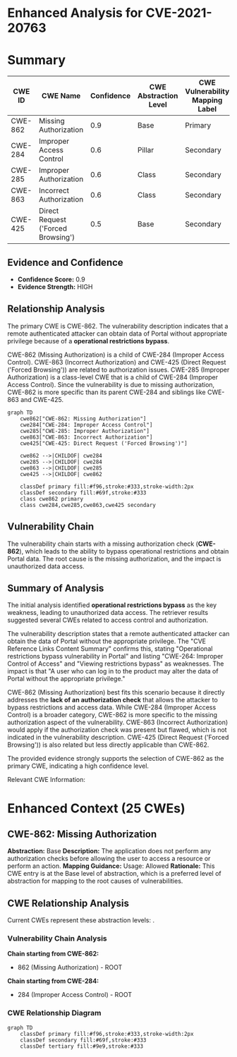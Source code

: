 # Enhanced Analysis for CVE-2021-20763

# Summary
| CWE ID | CWE Name | Confidence | CWE Abstraction Level | CWE Vulnerability Mapping Label | CWE-Vulnerability Mapping Notes |
|---|---|---|---|---|---|
| CWE-862 | Missing Authorization | 0.9 | Base | Primary | Allowed |
| CWE-284 | Improper Access Control | 0.6 | Pillar | Secondary | Discouraged |
| CWE-285 | Improper Authorization | 0.6 | Class | Secondary | Discouraged |
| CWE-863 | Incorrect Authorization | 0.6 | Class | Secondary | Allowed-with-Review |
| CWE-425 | Direct Request ('Forced Browsing') | 0.5 | Base | Secondary | Allowed |

## Evidence and Confidence

*   **Confidence Score:** 0.9
*   **Evidence Strength:** HIGH

## Relationship Analysis
The primary CWE is CWE-862. The vulnerability description indicates that a remote authenticated attacker can obtain data of Portal without appropriate privilege because of a **operational restrictions bypass**.

CWE-862 (Missing Authorization) is a child of CWE-284 (Improper Access Control). CWE-863 (Incorrect Authorization) and CWE-425 (Direct Request ('Forced Browsing')) are related to authorization issues. CWE-285 (Improper Authorization) is a class-level CWE that is a child of CWE-284 (Improper Access Control). Since the vulnerability is due to missing authorization, CWE-862 is more specific than its parent CWE-284 and siblings like CWE-863 and CWE-425.
```mermaid
graph TD
    cwe862["CWE-862: Missing Authorization"]
    cwe284["CWE-284: Improper Access Control"]
    cwe285["CWE-285: Improper Authorization"]
    cwe863["CWE-863: Incorrect Authorization"]
    cwe425["CWE-425: Direct Request ('Forced Browsing')"]

    cwe862 -->|CHILDOF| cwe284
    cwe285 -->|CHILDOF| cwe284
    cwe863 -->|CHILDOF| cwe285
    cwe425 -->|CHILDOF| cwe862

    classDef primary fill:#f96,stroke:#333,stroke-width:2px
    classDef secondary fill:#69f,stroke:#333
    class cwe862 primary
    class cwe284,cwe285,cwe863,cwe425 secondary
```

## Vulnerability Chain
The vulnerability chain starts with a missing authorization check (**CWE-862**), which leads to the ability to bypass operational restrictions and obtain Portal data. The root cause is the missing authorization, and the impact is unauthorized data access.

## Summary of Analysis
The initial analysis identified **operational restrictions bypass** as the key weakness, leading to unauthorized data access. The retriever results suggested several CWEs related to access control and authorization.

The vulnerability description states that a remote authenticated attacker can obtain the data of Portal without the appropriate privilege. The "CVE Reference Links Content Summary" confirms this, stating "Operational restrictions bypass vulnerability in Portal" and listing "CWE-264: Improper Control of Access" and "Viewing restrictions bypass" as weaknesses. The impact is that "A user who can log in to the product may alter the data of Portal without the appropriate privilege."

CWE-862 (Missing Authorization) best fits this scenario because it directly addresses the **lack of an authorization check** that allows the attacker to bypass restrictions and access data. While CWE-284 (Improper Access Control) is a broader category, CWE-862 is more specific to the missing authorization aspect of the vulnerability. CWE-863 (Incorrect Authorization) would apply if the authorization check was present but flawed, which is not indicated in the vulnerability description. CWE-425 (Direct Request ('Forced Browsing')) is also related but less directly applicable than CWE-862.

The provided evidence strongly supports the selection of CWE-862 as the primary CWE, indicating a high confidence level.

Relevant CWE Information:

# Enhanced Context (25 CWEs)

## CWE-862: Missing Authorization
**Abstraction:** Base
**Description:** The application does not perform any authorization checks before allowing the user to access a resource or perform an action.
**Mapping Guidance:** Usage: Allowed
**Rationale:** This CWE entry is at the Base level of abstraction, which is a preferred level of abstraction for mapping to the root causes of vulnerabilities.


## CWE Relationship Analysis

Current CWEs represent these abstraction levels: .


### Vulnerability Chain Analysis

**Chain starting from CWE-862:**
- 862 (Missing Authorization) - ROOT


**Chain starting from CWE-284:**
- 284 (Improper Access Control) - ROOT



### CWE Relationship Diagram

```mermaid
graph TD
    classDef primary fill:#f96,stroke:#333,stroke-width:2px
    classDef secondary fill:#69f,stroke:#333
    classDef tertiary fill:#9e9,stroke:#333
```